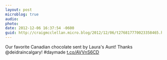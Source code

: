 ```yaml
---
layout: post
microblog: true
audio: 
photo: 
date: 2012-12-06 16:37:54 -0600
guid: http://craigmcclellan.micro.blog/2012/12/06/t276817770023358465.html
---
```

Our favorite Canadian chocolate sent by Laura's Aunt! Thanks @deidraincalgary! #daymade [t.co/AVVnS6CD](http://t.co/AVVnS6CD)
